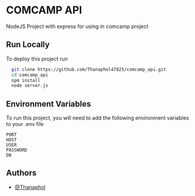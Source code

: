 
# COMCAMP API

NodeJS Project with express for using in comcamp project


## Run Locally

To deploy this project run

```bash
  git clone https://github.com/Thanaphol47825/comcamp_api.git
  cd comcamp_api
  npm install
  node server.js
```


## Environment Variables

To run this project, you will need to add the following environment variables to your .env file

`PORT`   
`HOST`   
`USER`   
`PASSWORD`   
`DB`
## Authors

- [@Thanaphol](https://github.com/Thanaphol47825)


